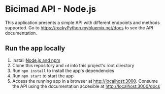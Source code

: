 # Bicimad API - Node.js

This application presents a simple API with different endpoints and methods supported. Go to <https://rockyPython.mybluemix.net/docs> to see the API documentation.

## Run the app locally

1. Install [Node.js and npm](https://nodejs.org/en/download/)
1. Clone this repository and `cd` into this project's root directory
1. Run `npm install` to install the app's dependencies
1. Run `npm start` to start the app
1. Access the running app in a browser at <http://localhost:3000>. Consume the API using the documentation accesible at <http://localhost:3000/docs>
